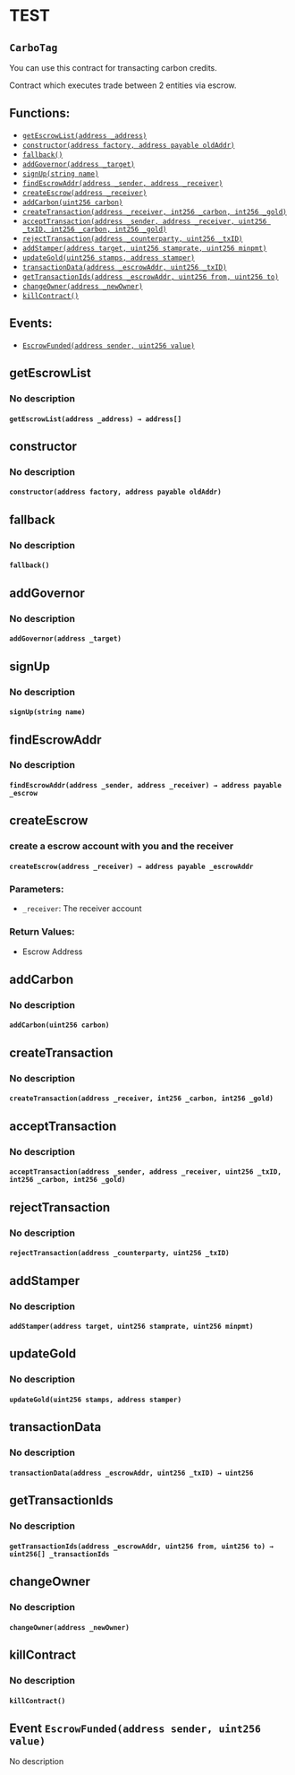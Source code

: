 # TEST

## `CarboTag`

You can use this contract for transacting carbon credits.

Contract which executes trade between 2 entities via escrow.

## Functions:

* [`getEscrowList(address _address)`](test.md#CarboTag-getEscrowList-address-)
* [`constructor(address factory, address payable oldAddr)`](test.md#CarboTag-constructor-address-address-payable-)
* [`fallback()`](test.md#CarboTag-fallback--)
* [`addGovernor(address _target)`](test.md#CarboTag-addGovernor-address-)
* [`signUp(string name)`](test.md#CarboTag-signUp-string-)
* [`findEscrowAddr(address _sender, address _receiver)`](test.md#CarboTag-findEscrowAddr-address-address-)
* [`createEscrow(address _receiver)`](test.md#CarboTag-createEscrow-address-)
* [`addCarbon(uint256 carbon)`](test.md#CarboTag-addCarbon-uint256-)
* [`createTransaction(address _receiver, int256 _carbon, int256 _gold)`](test.md#CarboTag-createTransaction-address-int256-int256-)
* [`acceptTransaction(address _sender, address _receiver, uint256 _txID, int256 _carbon, int256 _gold)`](test.md#CarboTag-acceptTransaction-address-address-uint256-int256-int256-)
* [`rejectTransaction(address _counterparty, uint256 _txID)`](test.md#CarboTag-rejectTransaction-address-uint256-)
* [`addStamper(address target, uint256 stamprate, uint256 minpmt)`](test.md#CarboTag-addStamper-address-uint256-uint256-)
* [`updateGold(uint256 stamps, address stamper)`](test.md#CarboTag-updateGold-uint256-address-)
* [`transactionData(address _escrowAddr, uint256 _txID)`](test.md#CarboTag-transactionData-address-uint256-)
* [`getTransactionIds(address _escrowAddr, uint256 from, uint256 to)`](test.md#CarboTag-getTransactionIds-address-uint256-uint256-)
* [`changeOwner(address _newOwner)`](test.md#CarboTag-changeOwner-address-)
* [`killContract()`](test.md#CarboTag-killContract--)

## Events:

* [`EscrowFunded(address sender, uint256 value)`](test.md#CarboTag-EscrowFunded-address-uint256-)

## getEscrowList

### No description

#### `getEscrowList(address _address) → address[]` <a id="CarboTag-getEscrowList-address-"></a>

## constructor

### No description

#### `constructor(address factory, address payable oldAddr)` <a id="CarboTag-constructor-address-address-payable-"></a>

## fallback

### No description

#### `fallback()` <a id="CarboTag-fallback--"></a>

## addGovernor

### No description

#### `addGovernor(address _target)` <a id="CarboTag-addGovernor-address-"></a>

## signUp

### No description

#### `signUp(string name)` <a id="CarboTag-signUp-string-"></a>

## findEscrowAddr

### No description

#### `findEscrowAddr(address _sender, address _receiver) → address payable _escrow` <a id="CarboTag-findEscrowAddr-address-address-"></a>

## createEscrow

### create a escrow account with you and the receiver

#### `createEscrow(address _receiver) → address payable _escrowAddr` <a id="CarboTag-createEscrow-address-"></a>

### Parameters:

* `_receiver`: The receiver account

### Return Values:

* Escrow Address

## addCarbon

### No description

#### `addCarbon(uint256 carbon)` <a id="CarboTag-addCarbon-uint256-"></a>

## createTransaction

### No description

#### `createTransaction(address _receiver, int256 _carbon, int256 _gold)` <a id="CarboTag-createTransaction-address-int256-int256-"></a>

## acceptTransaction

### No description

#### `acceptTransaction(address _sender, address _receiver, uint256 _txID, int256 _carbon, int256 _gold)` <a id="CarboTag-acceptTransaction-address-address-uint256-int256-int256-"></a>

## rejectTransaction

### No description

#### `rejectTransaction(address _counterparty, uint256 _txID)` <a id="CarboTag-rejectTransaction-address-uint256-"></a>

## addStamper

### No description

#### `addStamper(address target, uint256 stamprate, uint256 minpmt)` <a id="CarboTag-addStamper-address-uint256-uint256-"></a>

## updateGold

### No description

#### `updateGold(uint256 stamps, address stamper)` <a id="CarboTag-updateGold-uint256-address-"></a>

## transactionData

### No description

#### `transactionData(address _escrowAddr, uint256 _txID) → uint256` <a id="CarboTag-transactionData-address-uint256-"></a>

## getTransactionIds

### No description

#### `getTransactionIds(address _escrowAddr, uint256 from, uint256 to) → uint256[] _transactionIds` <a id="CarboTag-getTransactionIds-address-uint256-uint256-"></a>

## changeOwner

### No description

#### `changeOwner(address _newOwner)` <a id="CarboTag-changeOwner-address-"></a>

## killContract

### No description

#### `killContract()` <a id="CarboTag-killContract--"></a>

## Event `EscrowFunded(address sender, uint256 value)` <a id="CarboTag-EscrowFunded-address-uint256-"></a>

No description

